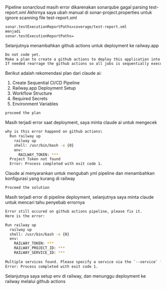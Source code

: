 

Pipeline sonarcloud masih error dikarenakan sonarqube gagal parsing test-report.xml
Akhirnya saya ubah manual di sonar-project.properties untuk ignore scanning file test-report.xml
```sh
sonar.testExecutionReportPaths=coverage/test-report.xml
menjadi
sonar.testExecutionReportPaths=
```

Selanjutnya menambahkan github actions untuk deployment ke railway.app
```sh
Do not code yet.
Make a plan to create a github actions to deploy this application into railway.app
If needed rearrage the github actions so all jobs is sequentially execute before finally deploy this application
```

Berikut adalah rekomendasi plan dari claude ai:
1. Create Sequential CI/CD Pipeline
2. Railway.app Deployment Setup 
3. Workflow Structure
4. Required Secrets
5. Environment Variables

```sh
proceed the plan
```

Masih terjadi error saat deployment, saya minta claude ai untuk mengecek
```sh
why is this error happend on github actions\
  Run railway up
    railway up
    shell: /usr/bin/bash -e {0}
    env:
      RAILWAY_TOKEN: ***
  Project Token not found
  Error: Process completed with exit code 1.
```

Claude ai menyarankan untuk mengubah yml pipeline dan menambahkan konfigurasi yang kurang di railway
```sh
Proceed the solution
```

Masih terjadi error di pipeline deployment, selanjutnya saya minta claude untuk mencari tahu penyebab errornya

```sh
Error still occured on github actions pipeline, please fix it.
Here is the error:

Run railway up
  railway up
  shell: /usr/bin/bash -e {0}
  env:
    RAILWAY_TOKEN: ***
    RAILWAY_PROJECT_ID: ***
    RAILWAY_SERVICE_ID: ***
  
Multiple services found. Please specify a service via the `--service` flag.
Error: Process completed with exit code 1.
```

Selanjutnya saya setup env di railway, dan menunggu deployment ke railway melalui github actions
